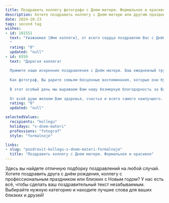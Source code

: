 ```yaml
---
title: Поздравить коллегу фотографа с Днем матери. Формальное и красивое
description: Хотите поздравить коллегу с Днем матери или другим праздником? Наш ИИ создаст незабываемое поздравление, а вы обязательно выделитесь среди других.  
date: 2024-10-23
tags: second tag
wishes:
- id: 101551
  text: "Уважаемая [Имя коллеги], от всего сердца поздравляю Вас с Днём матери! Желаю Вам крепкого здоровья, семейного благополучия и бесконечного счастья, которое дарят самые близкие люди. Пусть Ваш талант фотографа помогает Вам запечатлеть самые яркие моменты жизни, наполняя Ваш дом и сердца Вашей семьи теплом и любовью.
  "
  rating: "0"
  updated: "null"
- id: 6559
  text: "Дорогая коллега!
  
  Примите наши искренние поздравления с Днём матери. Ваш ежедневный труд, посвящённый запечатлению прекрасных моментов жизни, отражает истинную суть материнской любви.
  
  Как фотограф, Вы дарите семьям бесценные воспоминания, которые они будут хранить вечно. Ваши снимки запечатлевают не только внешность, но и нежные эмоции и любовь, связывающие мать и ребёнка.
  
  В этот особый день мы выражаем Вам нашу безмерную благодарность за Ваше мастерство и преданность делу. Пусть Ваши личные материнские радости и достижения будут источником вдохновения для Ваших творческих работ.
  
  От всей души желаем Вам здоровья, счастья и всего самого наилучшего. Пусть Ваш объектив всегда поймает самые важные моменты, которые сделают мир чуточку добрее."
  rating: "0"
  updated: "null"

selectedValues:
  recipients: "kollegu"
  holidays: "s-dnem-materi"
  professions: "fotograf"
  style: "formalnoje"

links:
- slug: "pozdravit-kollegu-s-dnem-materi-formalnoje"
  title: "Поздравить коллегу с Днем матери. Формальное и красивое"
---
```


Здесь вы найдете отличную подборку поздравлений на любой случай.
Хотите поздравить друга с днём рождения, коллегу с профессиональным праздником или близких с Новым годом? У нас есть всё, чтобы сделать ваш поздравительный текст незабываемым. Выбирайте нужную категорию и находите лучшие слова для ваших близких и друзей!
